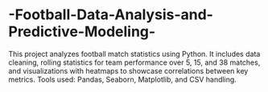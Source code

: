 # -Football-Data-Analysis-and-Predictive-Modeling-
This project analyzes football match statistics using Python. It includes data cleaning, rolling statistics for team performance over 5, 15, and 38 matches, and visualizations with heatmaps to showcase correlations between key metrics. Tools used: Pandas, Seaborn, Matplotlib, and CSV handling.
